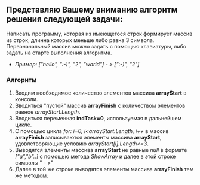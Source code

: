 ## Представляю Вашему вниманию алгоритм решения следующей задачи:
Написать программу, которая из имеющегося строк формирует массив из строк, длинна которых меньше либо равна 3 символа. Первоначальный массив можно задать с помощью клавиатуры, либо задать на старте выполнения алгоритма. 
* *Пример: ["hello", ":-)", "2", "world"] - > [":-)", "2"]*
### Алгоритм
1. Вводим необходимое количество элементов массива __arrayStart__ в консоли.
2. Вводиться "пустой" массив __arrayFinish__ с количеством элементов равное *arrayStart.Length*.
3. Вводиться переменная __indTask=0__, используемая в дальнейшем цикле.
4. С помощью цикла *for: i=0, i<arrayStart.Length, i++* в массив __arrayFinish__ записываются элементы массива __arrayStart__, удовлетворяющие условию *arrayStart[i].Length<=3*.
5. Выводятся элементы массивa __arrayStart__ не равные *null* в формате *["a","b"..]* с помощью метода *ShowArray* и далее в этой строке символы " - >"
6. Далее в той же строке выводятся элементы массивa __arrayFinish__ тем же методом. 
